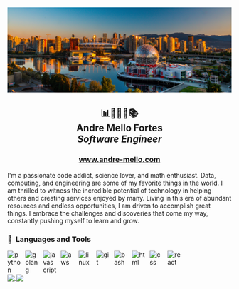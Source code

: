 <img src="https://raw.githubusercontent.com/ComputationTime/ComputationTime/main/vancouver.jpg" />

<h2 align="center">📊👨🏻‍💻📚<br/>Andre Mello Fortes<br/><em>Software Engineer</em><br/></h2>
<h3 align="center"><a align="center" href="https://andre-mello.com">www.andre-mello.com</a></h3>



<p>
I'm a passionate code addict, science lover, and math enthusiast. Data, computing, and engineering are some of my favorite things in the world. I am thrilled to witness the incredible potential of technology in helping others and creating services enjoyed by many.
Living in this era of abundant resources and endless opportunities, I am driven to accomplish great things. I embrace the challenges and discoveries that come my way, constantly pushing myself to learn and grow.
</p>
     
<h3>🧰&nbsp Languages and Tools</h3>

<img align="left" alt="python" width="30px" style="padding-right:10px;"  src="https://cdn.jsdelivr.net/gh/devicons/devicon/icons/python/python-original.svg" />
 
 <img align="left" alt="golang" width="30px" style="padding-right:10px;" src="https://cdn.jsdelivr.net/gh/devicons/devicon/icons/go/go-original.svg" />
 
<img align="left" alt="javascript" width="30px" style="padding-right:10px;" src="https://cdn.jsdelivr.net/gh/devicons/devicon/icons/javascript/javascript-original.svg" />

<img align="left" alt="aws" width="30px" style="padding-right:10px;" 
 src="https://cdn.jsdelivr.net/gh/devicons/devicon/icons/amazonwebservices/amazonwebservices-original.svg" />

<img align="left" alt="linux" width="30px" style="padding-right:10px;"
 src="https://cdn.jsdelivr.net/gh/devicons/devicon/icons/linux/linux-original.svg" />

<img align="left" alt="git" width="30px" style="padding-right:10px;" src="https://cdn.jsdelivr.net/gh/devicons/devicon/icons/git/git-original.svg" />
     
<img align="left" alt="bash" width="30px" style="padding-right:10px;" src="https://cdn.jsdelivr.net/gh/devicons/devicon/icons/bash/bash-plain.svg" />
          
          
<img align="left" alt="html" width="30px" style="padding-right:10px;" 
 src="https://cdn.jsdelivr.net/gh/devicons/devicon/icons/html5/html5-original.svg" />
     
<img align="left" alt="css" width="30px" style="padding-right:10px;"
 src="https://cdn.jsdelivr.net/gh/devicons/devicon/icons/css3/css3-original.svg" />
          
<img align="left" alt="react" width="30px" style="padding-right:10px;"  src="https://cdn.jsdelivr.net/gh/devicons/devicon/icons/react/react-original.svg" />

<br/>
<br/>
<br/>

<a href="https://github.com/anuraghazra/github-readme-stats">
  <img height=200 align="center" src="https://github-readme-stats.vercel.app/api?username=computationtime" />
</a>
<a href="https://github.com/anuraghazra/convoychat">
  <img height=200 align="center" src="https://github-readme-stats.vercel.app/api/top-langs/?username=computationtime&langs_count=6&hide=c,c%2B%2B,matlab,objective-c,jupyter+notebook,astro,gdscript,mdx&layout=compact&card_width=320" />
</a>
